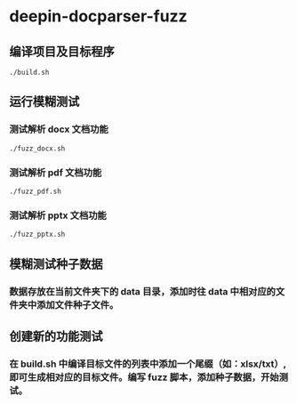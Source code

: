 # deepin-docparser-fuzz

## 编译项目及目标程序
```
./build.sh
```

## 运行模糊测试
### 测试解析 docx 文档功能
```
./fuzz_docx.sh 
```
### 测试解析 pdf 文档功能
```
./fuzz_pdf.sh
```
### 测试解析 pptx 文档功能
```
./fuzz_pptx.sh
```

## 模糊测试种子数据
### 数据存放在当前文件夹下的 data 目录，添加时往 data 中相对应的文件夹中添加文件种子文件。


## 创建新的功能测试
### 在 build.sh 中编译目标文件的列表中添加一个尾缀（如：xlsx/txt）, 即可生成相对应的目标文件。编写 fuzz 脚本，添加种子数据，开始测试。
